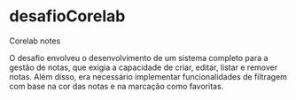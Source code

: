 # desafioCorelab
Corelab notes

O desafio envolveu o desenvolvimento de um sistema completo para a gestão de notas, que exigia a capacidade de criar, editar, listar e remover notas. Além disso, era necessário implementar funcionalidades de filtragem com base na cor das notas e na marcação como favoritas.
